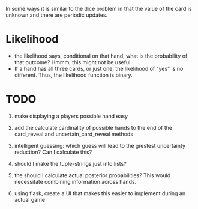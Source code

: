In some ways it is similar to the dice problem in that the value of the card is unknown and there are periodic updates.

# Likelihood 
* the likelihood says, conditional on that hand, what is the probability of that outcome? Hmmm, this might not be useful.
* If a hand has all three cards, or just one, the likelihood of "yes" is no different. Thus, the likelihood function is binary.


# TODO
1. make displaying a players possible hand easy
2. add the calculate cardinality of possible hands to the end of the card_reveal and uncertain_card_reveal methods

1. intelligent guessing: which guess will lead to the grestest uncertainty reduction? Can I calculate this?

2. should I make the tuple-strings just into lists?
3. the should I calculate actual posterior probabilities? This would necessitate combining information across hands.
4. using flask, create a UI that makes this easier to implement during an actual game